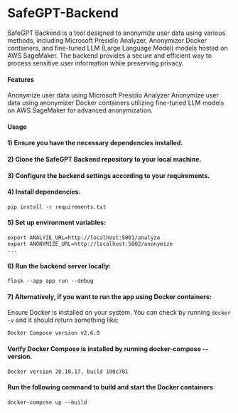 # SafeGPT-Backend

SafeGPT Backend is a tool designed to anonymize user data using various methods, including Microsoft Presidio Analyzer, Anonymizer Docker containers, and fine-tuned LLM (Large Language Model) models hosted on AWS SageMaker. The backend provides a secure and efficient way to process sensitive user information while preserving privacy.

#### Features

Anonymize user data using Microsoft Presidio Analyzer
Anonymize user data using anonymizer Docker containers
utilizing fine-tuned LLM models on AWS SageMaker for advanced anonymization.


#### Usage

#### 1) Ensure you have the necessary dependencies installed.

#### 2) Clone the SafeGPT Backend repository to your local machine.

#### 3) Configure the backend settings according to your requirements.

#### 4) Install dependencies.

```
pip install -r requirements.txt
```

#### 5) Set up environment variables:

```
export ANALYZE_URL=http://localhost:5001/analyze
export ANONYMIZE_URL=http://localhost:5002/anonymize
...
```

#### 6) Run the backend server locally:

```
flask --app app run --debug
```

#### 7) Alternatively, if you want to run the app using Docker containers:

Ensure Docker is installed on your system. You can check by running `docker -v` and it should return something like:

```
Docker Compose version v2.6.0
```

#### Verify Docker Compose is installed by running docker-compose --version.

```
Docker version 20.10.17, build 100c701
```

#### Run the following command to build and start the Docker containers

```
docker-compose up --build
```
